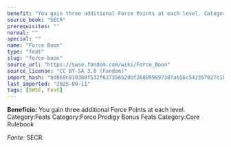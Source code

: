 ```yaml
---
benefit: "You gain three additional Force Points at each level. Category:Feats Category:Force Prodigy Bonus Feats Category:Core Rulebook"
source_book: "SECR"
prerequisites: ""
normal: ""
special: ""
name: "Force Boon"
type: "feat"
slug: "force-boon"
source_url: "https://swse.fandom.com/wiki/Force_Boon"
source_license: "CC BY-SA 3.0 (Fandom)"
import_hash: "bd069c810308f532f637356529bf268099897387a656c542357027c1bbd25246"
last_imported: "2025-09-11"
tags: [SWSE, Feat]
---
```

**Beneficio:** You gain three additional Force Points at each level. Category:Feats Category:Force Prodigy Bonus Feats Category:Core Rulebook

*Fonte:* SECR.
